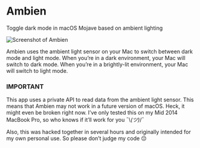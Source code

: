 # Ambien
Toggle dark mode in macOS Mojave based on ambient lighting

![Screenshot of Ambien]()

Ambien uses the ambient light sensor on your Mac to switch between dark mode and light mode. When you’re in a dark environment, your Mac will switch to dark mode. When you’re in a brightly-lit environment, your Mac will switch to light mode.

### IMPORTANT
This app uses a private API to read data from the ambient light sensor. This means that Ambien may not work in a future version of macOS. Heck, it might even be broken right now. I’ve only tested this on my Mid 2014 MacBook Pro, so who knows if it’ll work for you ¯\\_(ツ)_/¯

Also, this was hacked together in several hours and originally intended for my own personal use. So please don’t judge my code 😔
